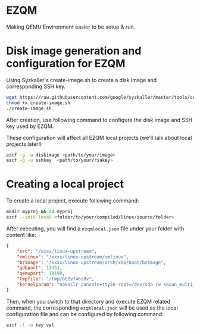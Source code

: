 # EZQM

Making QEMU Environment easier to be setup & run.


# Disk image generation and configuration for EZQM

Using Syzkaller's create-image.sh to create a disk image and corresponding SSH key. 
```bash
wget https://raw.githubusercontent.com/google/syzkaller/master/tools/create-image.sh
chmod +x create-image.sh
./create-image.sh
```

After creation, use following command to configure the disk image and SSH key used by EZQM. 

These configuration will affect all EZQM local projects (we'll talk about local projects later!)

```bash
ezcf -g -u diskimage <path/to/your/image>
ezcf -g -u sshkey  <path/to/your/rsakey>
```

# Creating a local project 
To create a local project, execute following command:
```bash
mkdir myproj && cd myproj 
ezcf --init-local <folder/to/your/compiled/linux/source/folder> 
```

After executing, you will find a `ezqmlocal.json` file under your folder with content like:
```json
{
    "src": "/xxxx/linux-upstream",
    "vmlinux": "/xxxx/linux-upstream/vmlinux",
    "bzImage": "/xxxx/linux-upstream/arch/x86/boot/bzImage",
    "gdbport": 11451,
    "qemuport": 19198,
    "tmpfile": "/tmp/bQZv746sBv",
    "kernelparam": "nokaslr console=ttyS0 root=/dev/sda rw kasan_multi_shot=1 printk.synchronous=1"
}
```
Then, when you switch to that directory and execute EZQM related command, the corresponding `ezqmlocal.json` will be used as the local configuration file and can be configured by following command:

```bash
ezcf -l -u key val
```
